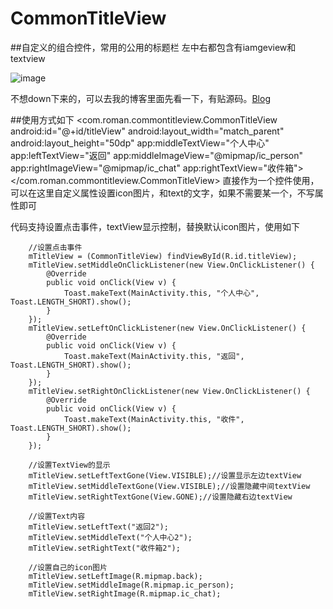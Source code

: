 # CommonTitleView

##自定义的组合控件，常用的公用的标题栏
左中右都包含有iamgeview和textview

![image](http://7xrn7f.com1.z0.glb.clouddn.com/16-7-22/19899979.jpg)

不想down下来的，可以去我的博客里面先看一下，有贴源码。[Blog](http://blog.csdn.net/pk0071/article/details/51488644)

##使用方式如下
    <com.roman.commontitleview.CommonTitleView
        android:id="@+id/titleView"
        android:layout_width="match_parent"
        android:layout_height="50dp"
        app:middleTextView="个人中心"
        app:leftTextView="返回"
        app:middleImageView="@mipmap/ic_person"
        app:rightImageView="@mipmap/ic_chat"
        app:rightTextView="收件箱">
    </com.roman.commontitleview.CommonTitleView>
    直接作为一个控件使用，可以在这里自定义属性设置icon图片，和text的文字，如果不需要某一个，不写属性即可
    
  代码支持设置点击事件，textView显示控制，替换默认icon图片，使用如下
  
        //设置点击事件
        mTitleView = (CommonTitleView) findViewById(R.id.titleView);
        mTitleView.setMiddleOnClickListener(new View.OnClickListener() {
            @Override
            public void onClick(View v) {
                Toast.makeText(MainActivity.this, "个人中心", Toast.LENGTH_SHORT).show();
            }
        });
        mTitleView.setLeftOnClickListener(new View.OnClickListener() {
            @Override
            public void onClick(View v) {
                Toast.makeText(MainActivity.this, "返回", Toast.LENGTH_SHORT).show();
            }
        });
        mTitleView.setRightOnClickListener(new View.OnClickListener() {
            @Override
            public void onClick(View v) {
                Toast.makeText(MainActivity.this, "收件", Toast.LENGTH_SHORT).show();
            }
        });

        //设置TextView的显示
        mTitleView.setLeftTextGone(View.VISIBLE);//设置显示左边textView
        mTitleView.setMiddleTextGone(View.VISIBLE);//设置隐藏中间textView
        mTitleView.setRightTextGone(View.GONE);//设置隐藏右边textView

        //设置Text内容
        mTitleView.setLeftText("返回2");
        mTitleView.setMiddleText("个人中心2");
        mTitleView.setRightText("收件箱2");

        //设置自己的icon图片
        mTitleView.setLeftImage(R.mipmap.back);
        mTitleView.setMiddleImage(R.mipmap.ic_person);
        mTitleView.setRightImage(R.mipmap.ic_chat);
  
